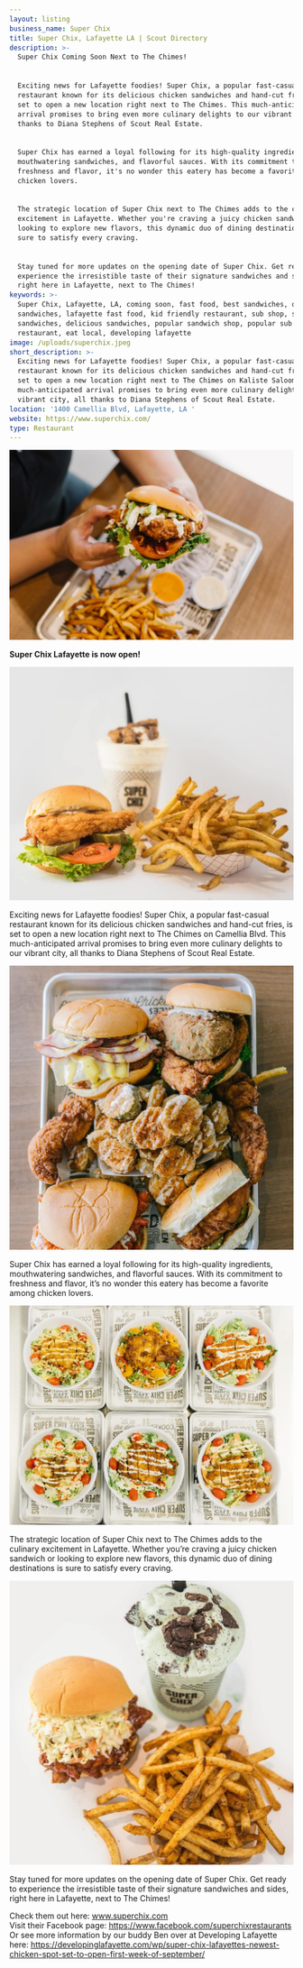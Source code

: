 ```yaml
---
layout: listing
business_name: Super Chix
title: Super Chix, Lafayette LA | Scout Directory
description: >-
  Super Chix Coming Soon Next to The Chimes!


  Exciting news for Lafayette foodies! Super Chix, a popular fast-casual
  restaurant known for its delicious chicken sandwiches and hand-cut fries, is
  set to open a new location right next to The Chimes. This much-anticipated
  arrival promises to bring even more culinary delights to our vibrant city, all
  thanks to Diana Stephens of Scout Real Estate.


  Super Chix has earned a loyal following for its high-quality ingredients,
  mouthwatering sandwiches, and flavorful sauces. With its commitment to
  freshness and flavor, it's no wonder this eatery has become a favorite among
  chicken lovers.


  The strategic location of Super Chix next to The Chimes adds to the culinary
  excitement in Lafayette. Whether you're craving a juicy chicken sandwich or
  looking to explore new flavors, this dynamic duo of dining destinations is
  sure to satisfy every craving.


  Stay tuned for more updates on the opening date of Super Chix. Get ready to
  experience the irresistible taste of their signature sandwiches and sides,
  right here in Lafayette, next to The Chimes!
keywords: >-
  Super Chix, Lafayette, LA, coming soon, fast food, best sandwiches, quality
  sandwiches, lafayette fast food, kid friendly restaurant, sub shop, sub
  sandwiches, delicious sandwiches, popular sandwich shop, popular sub shop, new
  restaurant, eat local, developing lafayette
image: /uploads/superchix.jpeg
short_description: >-
  Exciting news for Lafayette foodies! Super Chix, a popular fast-casual
  restaurant known for its delicious chicken sandwiches and hand-cut fries, is
  set to open a new location right next to The Chimes on Kaliste Saloom Rd. This
  much-anticipated arrival promises to bring even more culinary delights to our
  vibrant city, all thanks to Diana Stephens of Scout Real Estate.
location: '1400 Camellia Blvd, Lafayette, LA '
website: https://www.superchix.com/
type: Restaurant
---
```

![Super Chix, Lafayette, LA](/uploads/superchix.jpeg "Super Chix, Lafayette, LA")

**Super Chix Lafayette is now open!**

![](/uploads/457631818-10233858333665360-3847575700390393957-n.jpg)

Exciting news for Lafayette foodies! Super Chix, a popular fast-casual restaurant known for its delicious chicken sandwiches and hand-cut fries, is set to open a new location right next to The Chimes on Camellia Blvd. This much-anticipated arrival promises to bring even more culinary delights to our vibrant city, all thanks to Diana Stephens of Scout Real Estate.

![](/uploads/457861222-10233858333625359-4596917210527807957-n.jpg)

Super Chix has earned a loyal following for its high-quality ingredients, mouthwatering sandwiches, and flavorful sauces. With its commitment to freshness and flavor, it’s no wonder this eatery has become a favorite among chicken lovers.

![](/uploads/458198313-10233858334225374-1930179269716399012-n.jpg)

The strategic location of Super Chix next to The Chimes adds to the culinary excitement in Lafayette. Whether you’re craving a juicy chicken sandwich or looking to explore new flavors, this dynamic duo of dining destinations is sure to satisfy every craving.

![](/uploads/458263621-10233858335465405-1233103549008979259-n.jpg)

Stay tuned for more updates on the opening date of Super Chix. Get ready to experience the irresistible taste of their signature sandwiches and sides, right here in Lafayette, next to The Chimes!

Check them out here: [<u>www.superchix.com</u>](http://www.superchix.com/)<u> <br /></u>Visit their Facebook page: <u>https://www.facebook.com/superchixrestaurants<br /></u>Or see more information by our buddy Ben over at Developing Lafayette here: https://developinglafayette.com/wp/super-chix-lafayettes-newest-chicken-spot-set-to-open-first-week-of-september/